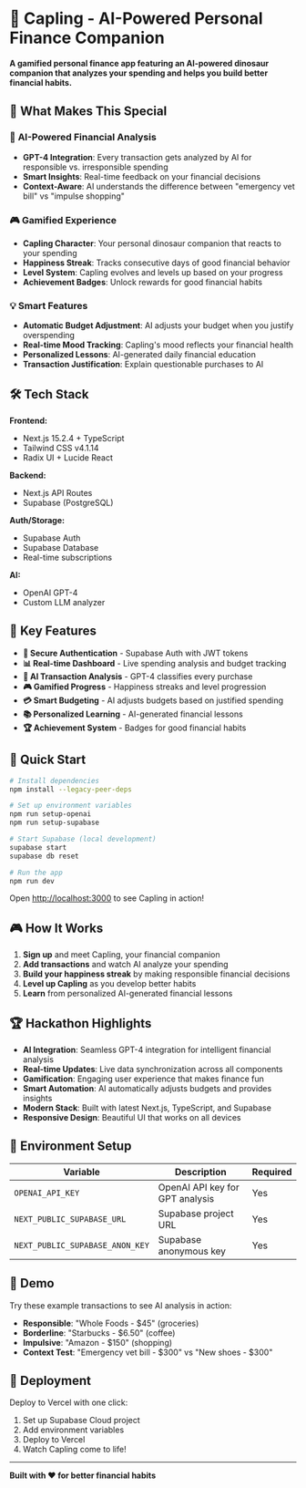 # 🦕 Capling - AI-Powered Personal Finance Companion

**A gamified personal finance app featuring an AI-powered dinosaur companion that analyzes your spending and helps you build better financial habits.**

## 🚀 What Makes This Special

### 🤖 **AI-Powered Financial Analysis**
- **GPT-4 Integration**: Every transaction gets analyzed by AI for responsible vs. irresponsible spending
- **Smart Insights**: Real-time feedback on your financial decisions
- **Context-Aware**: AI understands the difference between "emergency vet bill" vs "impulse shopping"

### 🎮 **Gamified Experience**
- **Capling Character**: Your personal dinosaur companion that reacts to your spending
- **Happiness Streak**: Tracks consecutive days of good financial behavior
- **Level System**: Capling evolves and levels up based on your progress
- **Achievement Badges**: Unlock rewards for good financial habits

### 💡 **Smart Features**
- **Automatic Budget Adjustment**: AI adjusts your budget when you justify overspending
- **Real-time Mood Tracking**: Capling's mood reflects your financial health
- **Personalized Lessons**: AI-generated daily financial education
- **Transaction Justification**: Explain questionable purchases to AI

## 🛠️ Tech Stack

**Frontend:**
- Next.js 15.2.4 + TypeScript
- Tailwind CSS v4.1.14
- Radix UI + Lucide React

**Backend:**
- Next.js API Routes
- Supabase (PostgreSQL)

**Auth/Storage:**
- Supabase Auth
- Supabase Database
- Real-time subscriptions

**AI:**
- OpenAI GPT-4
- Custom LLM analyzer

## 🎯 Key Features

- **🔐 Secure Authentication** - Supabase Auth with JWT tokens
- **📊 Real-time Dashboard** - Live spending analysis and budget tracking
- **🤖 AI Transaction Analysis** - GPT-4 classifies every purchase
- **🎮 Gamified Progress** - Happiness streaks and level progression
- **💳 Smart Budgeting** - AI adjusts budgets based on justified spending
- **📚 Personalized Learning** - AI-generated financial lessons
- **🏆 Achievement System** - Badges for good financial habits

## 🚀 Quick Start

```bash
# Install dependencies
npm install --legacy-peer-deps

# Set up environment variables
npm run setup-openai
npm run setup-supabase

# Start Supabase (local development)
supabase start
supabase db reset

# Run the app
npm run dev
```

Open [http://localhost:3000](http://localhost:3000) to see Capling in action!

## 🎮 How It Works

1. **Sign up** and meet Capling, your financial companion
2. **Add transactions** and watch AI analyze your spending
3. **Build your happiness streak** by making responsible financial decisions
4. **Level up Capling** as you develop better habits
5. **Learn** from personalized AI-generated financial lessons

## 🏆 Hackathon Highlights

- **AI Integration**: Seamless GPT-4 integration for intelligent financial analysis
- **Real-time Updates**: Live data synchronization across all components
- **Gamification**: Engaging user experience that makes finance fun
- **Smart Automation**: AI automatically adjusts budgets and provides insights
- **Modern Stack**: Built with latest Next.js, TypeScript, and Supabase
- **Responsive Design**: Beautiful UI that works on all devices

## 🔧 Environment Setup

| Variable | Description | Required |
|----------|-------------|----------|
| `OPENAI_API_KEY` | OpenAI API key for GPT analysis | Yes |
| `NEXT_PUBLIC_SUPABASE_URL` | Supabase project URL | Yes |
| `NEXT_PUBLIC_SUPABASE_ANON_KEY` | Supabase anonymous key | Yes |

## 📱 Demo

Try these example transactions to see AI analysis in action:

- **Responsible**: "Whole Foods - $45" (groceries)
- **Borderline**: "Starbucks - $6.50" (coffee)  
- **Impulsive**: "Amazon - $150" (shopping)
- **Context Test**: "Emergency vet bill - $300" vs "New shoes - $300"

## 🚀 Deployment

Deploy to Vercel with one click:

1. Set up Supabase Cloud project
2. Add environment variables
3. Deploy to Vercel
4. Watch Capling come to life!

---

**Built with ❤️ for better financial habits**